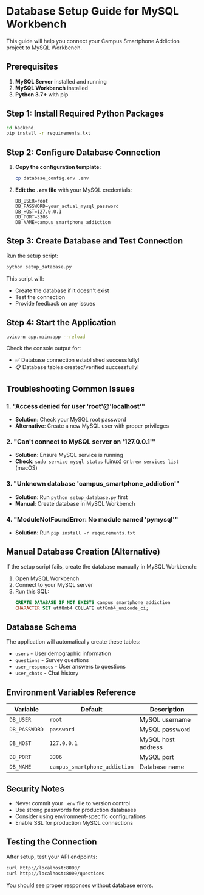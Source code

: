 # Database Setup Guide for MySQL Workbench

This guide will help you connect your Campus Smartphone Addiction project to MySQL Workbench.

## Prerequisites

1. **MySQL Server** installed and running
2. **MySQL Workbench** installed
3. **Python 3.7+** with pip

## Step 1: Install Required Python Packages

```bash
cd backend
pip install -r requirements.txt
```

## Step 2: Configure Database Connection

1. **Copy the configuration template:**
   ```bash
   cp database_config.env .env
   ```

2. **Edit the `.env` file** with your MySQL credentials:
   ```env
   DB_USER=root
   DB_PASSWORD=your_actual_mysql_password
   DB_HOST=127.0.0.1
   DB_PORT=3306
   DB_NAME=campus_smartphone_addiction
   ```

## Step 3: Create Database and Test Connection

Run the setup script:
```bash
python setup_database.py
```

This script will:
- Create the database if it doesn't exist
- Test the connection
- Provide feedback on any issues

## Step 4: Start the Application

```bash
uvicorn app.main:app --reload
```

Check the console output for:
- ✅ Database connection established successfully!
- 📋 Database tables created/verified successfully!

## Troubleshooting Common Issues

### 1. "Access denied for user 'root'@'localhost'"
- **Solution**: Check your MySQL root password
- **Alternative**: Create a new MySQL user with proper privileges

### 2. "Can't connect to MySQL server on '127.0.0.1'"
- **Solution**: Ensure MySQL service is running
- **Check**: `sudo service mysql status` (Linux) or `brew services list` (macOS)

### 3. "Unknown database 'campus_smartphone_addiction'"
- **Solution**: Run `python setup_database.py` first
- **Manual**: Create database in MySQL Workbench

### 4. "ModuleNotFoundError: No module named 'pymysql'"
- **Solution**: Run `pip install -r requirements.txt`

## Manual Database Creation (Alternative)

If the setup script fails, create the database manually in MySQL Workbench:

1. Open MySQL Workbench
2. Connect to your MySQL server
3. Run this SQL:
   ```sql
   CREATE DATABASE IF NOT EXISTS campus_smartphone_addiction 
   CHARACTER SET utf8mb4 COLLATE utf8mb4_unicode_ci;
   ```

## Database Schema

The application will automatically create these tables:
- `users` - User demographic information
- `questions` - Survey questions
- `user_responses` - User answers to questions
- `user_chats` - Chat history

## Environment Variables Reference

| Variable | Default | Description |
|----------|---------|-------------|
| `DB_USER` | `root` | MySQL username |
| `DB_PASSWORD` | `password` | MySQL password |
| `DB_HOST` | `127.0.0.1` | MySQL host address |
| `DB_PORT` | `3306` | MySQL port |
| `DB_NAME` | `campus_smartphone_addiction` | Database name |

## Security Notes

- Never commit your `.env` file to version control
- Use strong passwords for production databases
- Consider using environment-specific configurations
- Enable SSL for production MySQL connections

## Testing the Connection

After setup, test your API endpoints:
```bash
curl http://localhost:8000/
curl http://localhost:8000/questions
```

You should see proper responses without database errors.
